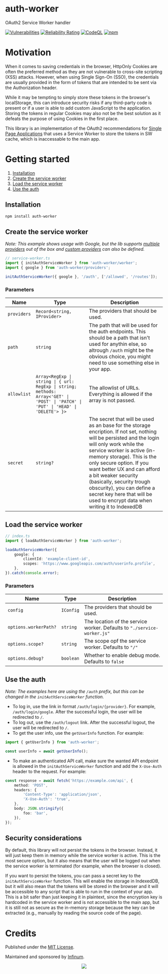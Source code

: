# auth-worker

OAuth2 Service Worker handler

[![Vulnerabilities](https://sonarcloud.io/api/project_badges/measure?project=infinum_auth-worker&metric=vulnerabilities)](https://sonarcloud.io/summary/new_code?id=infinum_auth-worker)
[![Reliability Rating](https://sonarcloud.io/api/project_badges/measure?project=infinum_auth-worker&metric=reliability_rating)](https://sonarcloud.io/summary/new_code?id=infinum_auth-worker)
[![CodeQL](https://github.com/infinum/auth-worker/actions/workflows/github-code-scanning/codeql/badge.svg)](https://github.com/infinum/auth-worker/actions/workflows/github-code-scanning/codeql)
[![npm](https://img.shields.io/npm/v/auth-worker?color=limegreen)](https://www.npmjs.com/package/auth-worker)

# Motivation

When it comes to saving credentials in the browser, HttpOnly Cookies are often the preferred method as they are not vulnerable to cross-site scripting (XSS) attacks. However, when using Single Sign-On (SSO), the credentials are usually provided in the form of tokens that are intended to be sent via the Authorization header.

While it may be tempting to simply store these tokens in the browser's localStorage, this can introduce security risks if any third-party code is present or if a user is able to add custom JavaScript to the application. Storing the tokens in regular Cookies may also not be the best solution as it defeats the purpose of using Cookies in the first place.

This library is an implementation of the OAuth2 recommendations for [Single Page Applications](https://datatracker.ietf.org/doc/html/draft-ietf-oauth-browser-based-apps#section-6.4) that uses a Service Worker to store the tokens in SW cache, which is inaccessable to the main app.

# Getting started

1. [Installation](#installation)
2. [Create the service worker](#create-the-service-worker)
3. [Load the service worker](#load-the-service-worker)
4. [Use the auth](#use-the-auth)

## Installation

```bash
npm install auth-worker
```

## Create the service worker

_Note: This example shows usage with Google, but the lib supports [multiple providers](docs/providers.md) out of the box and [custom providers](docs/providers.md) can also be defined._

```ts
// service-worker.ts
import { initAuthServiceWorker } from 'auth-worker/worker';
import { google } from 'auth-worker/providers';

initAuthServiceWorker({ google }, '/auth', ['/allowed', '/routes']);
```

### Parameters

| Name        | Type                                                                                                                              | Description                                                                                                                                                                                                                                                                                                                                                                                                                       |
| ----------- | --------------------------------------------------------------------------------------------------------------------------------- | --------------------------------------------------------------------------------------------------------------------------------------------------------------------------------------------------------------------------------------------------------------------------------------------------------------------------------------------------------------------------------------------------------------------------------- |
| `providers` | `Record<string, IProvider>`                                                                                                       | The providers that should be used.                                                                                                                                                                                                                                                                                                                                                                                                |
| `path`      | `string`                                                                                                                          | The path that will be used for the auth endpoints. This should be a path that isn't used for anythin else, so altrough `/auth` might be the obvious choice, you might need to use something else in your app.                                                                                                                                                                                                                     |
| `allowlist` | `Array<RegExp \| string \| { url: RegExp \| string; methods: Array<'GET' \| 'POST' \| 'PATCH' \| 'PUT' \| 'HEAD' \| 'DELETE'> }>` | The allowlist of URLs. Everything is allowed if the array is not passed.                                                                                                                                                                                                                                                                                                                                                          |
| `secret`    | `string?`                                                                                                                         | The secret that will be used as an base for the storage encription. If not set, nothing will be persisted and the login will only work while the service worker is active (in-memory storage). This is the only secure option. If you want better UX and can afford a bit weaker security (basically, security trough obscurity), you can define a secret key here that will be used to encrypt data when writing it to IndexedDB |

## Load the service worker

```ts
// index.ts
import { loadAuthServiceWorker } from 'auth-worker';

loadAuthServiceWorker({
	google: {
		clientId: 'example-client-id',
		scopes: 'https://www.googleapis.com/auth/userinfo.profile',
	},
}).catch(console.error);
```

### Parameters

| Name                  | Type      | Description                                                             |
| --------------------- | --------- | ----------------------------------------------------------------------- |
| `config`              | `IConfig` | The providers that should be used.                                      |
| `options.workerPath?` | `string`  | The location of the service worker. Defaults to `"./service-worker.js"` |
| `options.scope?`      | `string`  | The scope opf the service worker. Defaults to `"/"`                     |
| `options.debug?`      | `boolean` | Whether to enable debug mode. Defaults to `false`                       |

## Use the auth

_Note: The examples here are using the `/auth` prefix, but this can be changed in the `initAuthServiceWorker` function._

- To log in, use the link in format `/auth/login/{provider}`. For example, `/auth/login/google`. After the successful login, the user will be redirected to `/`.
- To log out, use the `/auth/logout` link. After the successful logout, the user will be redirected to `/`.
- To get the user info, use the `getUserInfo` function. For example:

```ts
import { getUserInfo } from 'auth-worker';

const userInfo = await getUserInfo();
```

- To make an authenticated API call, make sure the wanted API endpoint is allowed in the `initAuthServiceWorker` function and add the `X-Use-Auth` header to the request. For example:

```ts
const response = await fetch('https://example.com/api', {
	method: 'POST',
	headers: {
		'Content-Type': 'application/json',
		'X-Use-Auth': 'true',
	},
	body: JSON.stringify({
		foo: 'bar',
	}),
});
```

## Security considerations

By default, this library will not persist the tokens in the browser. Instead, it will just keep them in memory while the service worker is active. This is the most secure option, but it also means that the user will be logged out when the service worker is terminated (for example, when the browser is closed).

If you want to persist the tokens, you can pass a secret key to the `initAuthServiceWorker` function. This will enable the storage in IndexedDB, but it will also mean that the tokens will be stored in the browser and it will be accessible to any script that is able to run in the context of your app. This is a bit safer than just keeping it in plaintext, since the encryption key is hardcoded in the service worker and is not accessible to the main app, but it is still not as secure as the in-memory storage because the key can be extracted (e.g., manually by reading the source code of the page).

# Credits

Published under the [MIT License](LICENSE).

Maintained and sponsored by
[Infinum](https://www.infinum.com).

<p align="center">
  <a href='https://infinum.com'>
    <picture>
        <source srcset="https://assets.infinum.com/brand/logo/static/white.svg" media="(prefers-color-scheme: dark)">
        <img src="https://assets.infinum.com/brand/logo/static/default.svg">
    </picture>
  </a>
</p>
